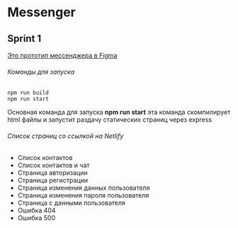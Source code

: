 # Messenger

## Sprint 1
[Это прототип мессенджера в Figma](https://www.figma.com/file/HBucROmcriLA8AMnyJnmvI/Messenger?node-id=0%3A1)

###### Команды для запуска
```
npm run build
npm run start
```
Основная команда для запуска **npm run start** эта команда скомпилирует html файлы и запустит раздачу статических страниц через express

###### Список страниц со ссылкой на Netlify
- Список контактов
- Список контактов и чат
- Страница авторизации
- Страница регистрации
- Страница изменения данных пользователя
- Страница изменения пароля пользователя
- Страница с данными пользователя
- Ошибка 404
- Ошибка 500

